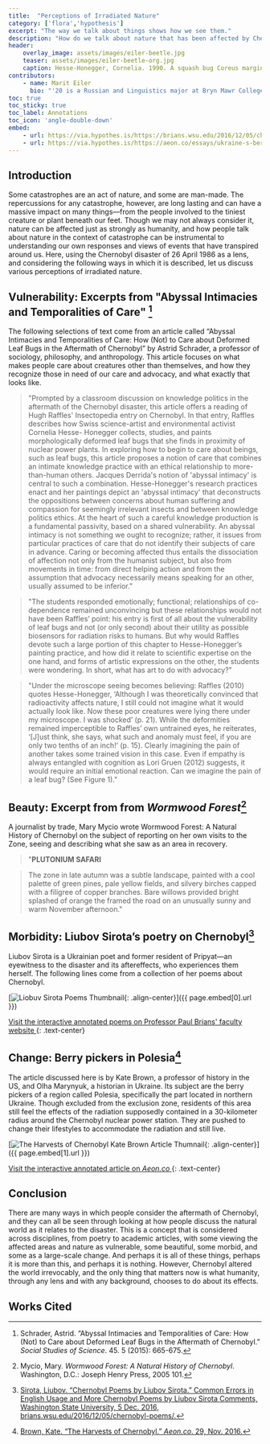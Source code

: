 ```yaml
---
title:  "Perceptions of Irradiated Nature"
category: ['flora','hypothesis']
excerpt: "The way we talk about things shows how we see them."
description: "How do we talk about nature that has been affected by Chernobyl? What do we mean by it? This project considers the adjectives and thoughts presented about nature in various forms of writing, which points to how we perceive irradiated nature."
header: 
    overlay_image: assets/images/eiler-beetle.jpg
    teaser: assets/images/eiler-beetle-org.jpg
    caption: Hesse-Honegger, Cornelia. 1990. A squash bug Coreus marginatus from Polesskoje, Ukraine. Watercolor. / [maiabee / Flickr (CC BY 2.0)](https://www.flickr.com/photos/maiabee/4009359716/in/album-72157622578780172/)
contributors:
    - name: Marit Eiler
      bio: "'20 is a Russian and Linguistics major at Bryn Mawr College. "
toc: true
toc_sticky: true
toc_label: Annotations
toc_icon: 'angle-double-down'
embed:
    - url: https://via.hypothes.is/https://brians.wsu.edu/2016/12/05/chernobyl-poems/
    - url: https://via.hypothes.is/https://aeon.co/essays/ukraine-s-berry-pickers-are-reaping-a-radioactive-bounty
---
```


## Introduction

Some catastrophes are an act of nature, and some are man-made. The repercussions for any catastrophe, however, are long lasting and can have a massive impact on many things—from the people involved to the tiniest creature or plant beneath our feet. Though we may not always consider it, nature can be affected just as strongly as humanity, and how people talk about nature in the context of catastrophe can be instrumental to understanding our own responses and views of events that have transpired around us. Here, using the Chernobyl disaster of 26 April 1986 as a lens, and considering the following ways in which it is described, let us discuss various perceptions of irradiated nature. 

## Vulnerability: Excerpts from "Abyssal Intimacies and Temporalities of Care" [^1]

The following selections of text come from an article called “Abyssal Intimacies and Temporalities of Care: How (Not) to Care about Deformed Leaf Bugs in the Aftermath of Chernobyl” by Astrid Schrader, a professor of sociology, philosophy, and anthropology. This article focuses on what makes people care about creatures other than themselves, and how they recognize those in need of our care and advocacy, and what exactly that looks like.

>"Prompted by a classroom discussion on knowledge politics in the aftermath of the Chernobyl disaster, this article offers a reading of Hugh Raffles' Insectopedia entry on Chernobyl. In that entry, Raffles describes how Swiss science-artist and environmental activist Cornelia Hesse- Honegger collects, studies, and paints morphologically deformed leaf bugs that she finds in proximity of nuclear power plants. In exploring how to begin to care about beings, such as leaf bugs, this article proposes a notion of care that combines an intimate knowledge practice with an ethical relationship to more-than-human others. Jacques Derrida's notion of 'abyssal intimacy' is central to such a combination. Hesse-Honegger's research practices enact and her paintings depict an 'abyssal intimacy' that deconstructs the oppositions between concerns about human suffering and compassion for seemingly irrelevant insects and between knowledge politics ethics. At the heart of such a careful knowledge production is a fundamental passivity, based on a shared vulnerability. An abyssal intimacy is not something we ought to recognize; rather, it issues from particular practices of care that do not identify their subjects of care in advance. Caring or becoming affected thus entails the dissociation of affection not only from the humanist subject, but also from movements in time: from direct helping action and from the assumption that advocacy necessarily means speaking for an other, usually assumed to be inferior."

>"The students responded emotionally; functional; relationships of co-dependence remained unconvincing but these relationships would not have been Raffles’ point: his entry is first of all about the vulnerability of leaf bugs and not (or only second) about their utility as possible biosensors for radiation risks to humans. But why would Raffles devote such a large portion of this chapter to Hesse-Honegger’s painting practice, and how did it relate to scientific expertise on the one hand, and forms of artistic expressions on the other, the students were wondering. In short, what has art to do with advocacy?"

>"Under the microscope seeing becomes believing: Raffles (2010) quotes Hesse-Honegger, ‘Although I was theoretically convinced that radioactivity affects nature, I still could not imagine what it would actually look like. Now these poor creatures were lying there under my microscope. I was shocked’ (p. 21). While the deformities remained imperceptible to Raffles’ own untrained eyes, he reiterates, ‘[J]ust think, she says, what such and anomaly must feel, if you are only two tenths of an inch!’ (p. 15). Clearly imagining the pain of another takes some trained vision in this case. Even if empathy is always entangled with cognition as Lori Gruen (2012) suggests, it would require an initial emotional reaction. Can we imagine the pain of a leaf bug? (See Figure 1)."

## Beauty: Excerpt from from *Wormwood Forest*[^2]

A journalist by trade, Mary Mycio wrote Wormwood Forest: A Natural History of Chernobyl on the subject of reporting on her own visits to the Zone, seeing and describing what she saw as an area in recovery.

> "**PLUTONIUM SAFARI**

> The zone in late autumn was a subtle landscape, painted with a cool palette of green pines, pale yellow fields, and silvery birches capped with a filigree of copper branches. Bare willows provided bright splashed of orange the framed the road on an unusually sunny and warm November afternoon."

## Morbidity: Liubov Sirota’s poetry on Chernobyl[^3]

Liubov Sirota is a Ukrainian poet and former resident of Pripyat—an eyewitness to the disaster and its aftereffects, who experiences them herself. The following lines come from a collection of her poems about Chernobyl.

[![Liobuv Sirota Poems Thumbnail](../../assets/images/eiler-sirota-wsu.png){: .align-center}]({{ page.embed[0].url }})

<a href="{{ page.embed[0].url }}" target="_blank">Visit the interactive annotated poems on Professor Paul Brians' faculty website <i class="fas fa-external-link-alt"></i></a>
{: .text-center}


## Change: Berry pickers in Polesia[^4]

The article discussed here is by Kate Brown, a professor of history in the US, and Olha Marynyuk, a historian in Ukraine. Its subject are the berry pickers of a region called Polesia, specifically the part located in northern Ukraine. Though excluded from the exclusion zone, residents of this area still feel the effects of the radiation supposedly contained in a 30-kilometer radius around the Chernobyl nuclear power station. They are pushed to change their lifestyles to accommodate the radiation and still live.


[![The Harvests of Chernobyl Kate Brown Article Thumnail](../../assets/images/eiler-harvests-aeon.png){: .align-center}]({{ page.embed[1].url }})

<a href="{{ page.embed[1].url }}" target="_blank">Visit the interactive annotated article on <em>Aeon.co</em> <i class="fas fa-external-link-alt"></i></a>
{: .text-center}

## Conclusion

There are many ways in which people consider the aftermath of Chernobyl, and they can all be seen through looking at how people discuss the natural world as it relates to the disaster. This is a concept that is considered across disciplines, from poetry to academic articles, with some viewing the affected areas and nature as vulnerable, some beautiful, some morbid, and some as a large-scale change. And perhaps it is all of these things, perhaps it is more than this, and perhaps it is nothing. However, Chernobyl altered the world irrevocably, and the only thing that matters now is what humanity, through any lens and with any background, chooses to do about its effects.

## Works Cited

[^1]: Schrader, Astrid. “Abyssal Intimacies and Temporalities of Care: How (Not) to Care about Deformed Leaf Bugs in the Aftermath of Chernobyl.” *Social Studies of Science*. 45. 5 (2015): 665-675.
[^2]: Mycio, Mary. *Wormwood Forest: A Natural History of Chernobyl*. Washington, D.C.: Joseph Henry Press, 2005 101.
[^3]: [Sirota, Liubov. “Chernobyl Poems by Liubov Sirota.” Common Errors in English Usage and More Chernobyl Poems by Liubov Sirota Comments, Washington State University, 5 Dec. 2016, brians.wsu.edu/2016/12/05/chernobyl-poems/.](brians.wsu.edu/2016/12/05/chernobyl-poems/)
[^4]: [Brown, Kate. “The Harvests of Chernobyl.” *Aeon.co*. 29, Nov. 2016.](https://aeon.co/essays/ukraine-s-berry-pickers-are-reaping-a-radioactive-bounty)

